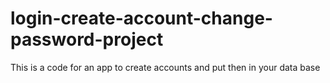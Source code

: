 # login-create-account-change-password-project
This is a code for an app to create accounts and put then in your data base
